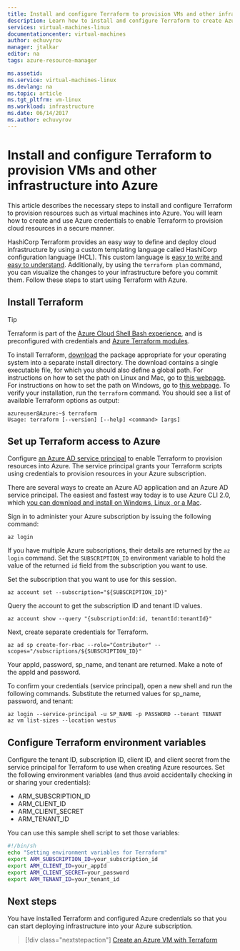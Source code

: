 ```yaml
---
title: Install and configure Terraform to provision VMs and other infrastructure in Azure | Microsoft Docs
description: Learn how to install and configure Terraform to create Azure resources
services: virtual-machines-linux
documentationcenter: virtual-machines
author: echuvyrov
manager: jtalkar
editor: na
tags: azure-resource-manager

ms.assetid: 
ms.service: virtual-machines-linux
ms.devlang: na
ms.topic: article
ms.tgt_pltfrm: vm-linux
ms.workload: infrastructure
ms.date: 06/14/2017
ms.author: echuvyrov
---
```


# Install and configure Terraform to provision VMs and other infrastructure into Azure 
This article describes the necessary steps to install and configure Terraform to provision resources such as virtual machines into Azure. You will learn how to create and use Azure credentials to enable Terraform to provision cloud resources in a secure manner.

HashiCorp Terraform provides an easy way to define and deploy cloud infrastructure by using a custom templating language called HashiCorp configuration language (HCL). This custom language is [easy to write and easy to understand](terraform-create-complete-vm.md). Additionally, by using the `terraform plan` command, you can visualize the changes to your infrastructure before you commit them. Follow these steps to start using Terraform with Azure.

## Install Terraform

> [!TIP]
> Terraform is part of the [Azure Cloud Shell Bash experience](/azure/cloud-shell/quickstart), and is preconfigured with credentials and [Azure Terraform modules](https://registry.terraform.io/modules/Azure).

To install Terraform, [download](https://www.terraform.io/downloads.html) the package appropriate for your operating system into a separate install directory. The download contains a single executable file, for which you should also define a global path. For instructions on how to set the path on Linux and Mac, go to [this webpage](https://stackoverflow.com/questions/14637979/how-to-permanently-set-path-on-linux). For instructions on how to set the path on Windows, go to [this webpage](https://stackoverflow.com/questions/1618280/where-can-i-set-path-to-make-exe-on-windows). To verify your installation, run the `terraform` command. You should see a list of available Terraform options as output:

```
azureuser@Azure:~$ terraform
Usage: terraform [--version] [--help] <command> [args]
```

## Set up Terraform access to Azure

Configure [an Azure AD service principal](/cli/azure/create-an-azure-service-principal-azure-cli) to enable Terraform to provision resources into Azure. The service principal grants your Terraform scripts using credentials to provision resources in your Azure subscription.

There are several ways to create an Azure AD application and an Azure AD service principal. The easiest and fastest way today is to use Azure CLI 2.0, which [you can download and install on Windows, Linux, or a Mac](/cli/azure/install-azure-cli).

Sign in to administer your Azure subscription by issuing the following command:

```azurecli-interactive
az login
```

If you have multiple Azure subscriptions, their details are returned by the `az login` command. Set the `SUBSCRIPTION_ID` environment variable to hold the value of the returned `id` field from the subscription you want to use. 

Set the subscription that you want to use for this session.

```azurecli-interactive
az account set --subscription="${SUBSCRIPTION_ID}"
```

Query the account to get the subscription ID and tenant ID values.

```azurecli-interactive
az account show --query "{subscriptionId:id, tenantId:tenantId}"
```

Next, create separate credentials for Terraform.

```azurecli-interactive
az ad sp create-for-rbac --role="Contributor" --scopes="/subscriptions/${SUBSCRIPTION_ID}"
```

Your appId, password, sp_name, and tenant are returned. Make a note of the appId and password.

To confirm your credentials (service principal), open a new shell and run the following commands. Substitute the returned values for sp_name, password, and tenant:

```azurecli-interactive
az login --service-principal -u SP_NAME -p PASSWORD --tenant TENANT
az vm list-sizes --location westus
```

## Configure Terraform environment variables

Configure the tenant ID, subscription ID, client ID, and client secret from the service principal for Terraform to use when creating Azure resources. Set the following environment variables (and thus avoid accidentally checking in or sharing your credentials):

- ARM_SUBSCRIPTION_ID
- ARM_CLIENT_ID
- ARM_CLIENT_SECRET
- ARM_TENANT_ID

You can use this sample shell script to set those variables:

```bash
#!/bin/sh
echo "Setting environment variables for Terraform"
export ARM_SUBSCRIPTION_ID=your_subscription_id
export ARM_CLIENT_ID=your_appId
export ARM_CLIENT_SECRET=your_password
export ARM_TENANT_ID=your_tenant_id
```

## Next steps

You have installed Terraform and configured Azure credentials so that you can start deploying infrastructure into your Azure subscription.

> [!div class="nextstepaction"]
> [Create an Azure VM with Terraform](terraform-create-complete-vm.md)

